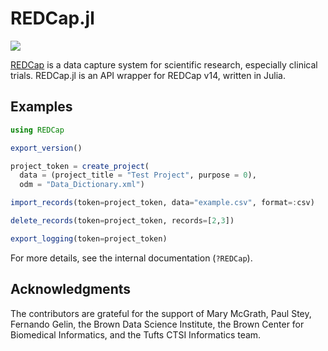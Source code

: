 # REDCap.jl
[![](https://img.shields.io/badge/docs-latest-blue.svg)](https://bcbi.github.io/REDCap.jl/)

[REDCap](https://en.wikipedia.org/wiki/REDCap) is a data capture system for scientific research, especially clinical trials.
REDCap.jl is an API wrapper for REDCap v14, written in Julia.

## Examples
```julia
using REDCap

export_version()

project_token = create_project(
  data = (project_title = "Test Project", purpose = 0),
  odm = "Data_Dictionary.xml")

import_records(token=project_token, data="example.csv", format=:csv)

delete_records(token=project_token, records=[2,3])

export_logging(token=project_token)
```

For more details, see the internal documentation (`?REDCap`).

## Acknowledgments
The contributors are grateful for the support of Mary McGrath, Paul Stey, Fernando Gelin, the Brown Data Science Institute, the Brown Center for Biomedical Informatics, and the Tufts CTSI Informatics team.
